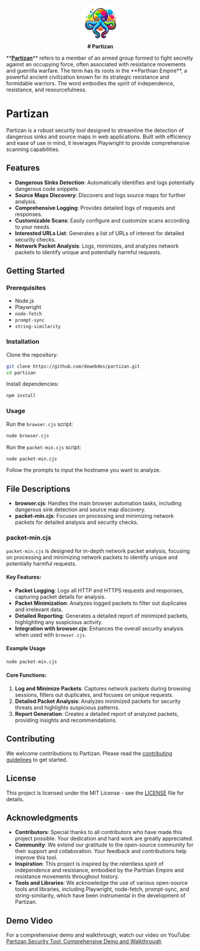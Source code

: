 <p align="center">
  <img src="https://github.com/dewebdes/partizan/blob/main/image/logo.png" alt="Partizan Logo" width="100" height="100">
<br>
<strong align="center"># Partizan</strong>
</p>
**<u><b>Partizan</b></u>** refers to a member of an armed group formed to fight secretly against an occupying force, often associated with resistance movements and guerrilla warfare. The term has its roots in the **Parthian Empire**, a powerful ancient civilization known for its strategic resistance and formidable warriors. The word embodies the spirit of independence, resistance, and resourcefulness.

# Partizan

Partizan is a robust security tool designed to streamline the detection of dangerous sinks and source maps in web applications. Built with efficiency and ease of use in mind, it leverages Playwright to provide comprehensive scanning capabilities.

## Features

- **Dangerous Sinks Detection**: Automatically identifies and logs potentially dangerous code snippets.
- **Source Maps Discovery**: Discovers and logs source maps for further analysis.
- **Comprehensive Logging**: Provides detailed logs of requests and responses.
- **Customizable Scans**: Easily configure and customize scans according to your needs.
- **Interested URLs List**: Generates a list of URLs of interest for detailed security checks.
- **Network Packet Analysis**: Logs, minimizes, and analyzes network packets to identify unique and potentially harmful requests.

## Getting Started

### Prerequisites

- Node.js
- Playwright
- `node-fetch`
- `prompt-sync`
- `string-similarity`

### Installation

Clone the repository:

```bash
git clone https://github.com/dewebdes/partizan.git
cd partizan
```

Install dependencies:

```bash
npm install
```

### Usage

Run the `browser.cjs` script:

```bash
node browser.cjs
```

Run the `packet-min.cjs` script:

```bash
node packet-min.cjs
```

Follow the prompts to input the hostname you want to analyze.

## File Descriptions

- **browser.cjs**: Handles the main browser automation tasks, including dangerous sink detection and source map discovery.
- **packet-min.cjs**: Focuses on processing and minimizing network packets for detailed analysis and security checks.

### packet-min.cjs

`packet-min.cjs` is designed for in-depth network packet analysis, focusing on processing and minimizing network packets to identify unique and potentially harmful requests.

#### Key Features:

- **Packet Logging**: Logs all HTTP and HTTPS requests and responses, capturing packet details for analysis.
- **Packet Minimization**: Analyzes logged packets to filter out duplicates and irrelevant data.
- **Detailed Reporting**: Generates a detailed report of minimized packets, highlighting any suspicious activity.
- **Integration with browser.cjs**: Enhances the overall security analysis when used with `browser.cjs`.

#### Example Usage

```bash
node packet-min.cjs
```

#### Core Functions:

1. **Log and Minimize Packets**: Captures network packets during browsing sessions, filters out duplicates, and focuses on unique requests.
2. **Detailed Packet Analysis**: Analyzes minimized packets for security threats and highlights suspicious patterns.
3. **Report Generation**: Creates a detailed report of analyzed packets, providing insights and recommendations.

## Contributing

We welcome contributions to Partizan. Please read the [contributing guidelines](CONTRIBUTING.md) to get started.

## License

This project is licensed under the MIT License - see the [LICENSE](LICENSE) file for details.

## Acknowledgments

- **Contributors**: Special thanks to all contributors who have made this project possible. Your dedication and hard work are greatly appreciated.
- **Community**: We extend our gratitude to the open-source community for their support and collaboration. Your feedback and contributions help improve this tool.
- **Inspiration**: This project is inspired by the relentless spirit of independence and resistance, embodied by the Parthian Empire and resistance movements throughout history.
- **Tools and Libraries**: We acknowledge the use of various open-source tools and libraries, including Playwright, node-fetch, prompt-sync, and string-similarity, which have been instrumental in the development of Partizan.

## Demo Video

For a comprehensive demo and walkthrough, watch our video on YouTube: [Partizan Security Tool: Comprehensive Demo and Walkthrough](https://www.youtube.com/watch?v=HcKkYQ5fQf0)
